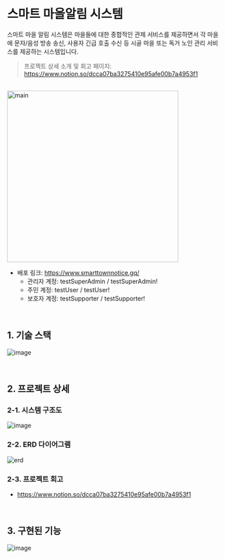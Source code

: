 # 스마트 마을알림 시스템
스마트 마을 알림 시스템은 마을들에 대한 종합적인 관제 서비스를 제공하면서 각 마을에 문자/음성 방송 송신, 사용자 긴급 호출 수신 등 시골 마을 또는 독거 노인 관리 서비스를 제공하는 시스템입니다. 

> 프로젝트 상세 소개 및 회고 페이지: https://www.notion.so/dcca07ba3275410e95afe00b7a4953f1

<br>

<img alt="main" src="https://user-images.githubusercontent.com/74748851/197440390-dcf08b57-79af-4696-9f47-e51ec3c181d2.png" height="400"/>

* 배포 링크: https://www.smarttownnotice.gq/
  - 관리자 계정: testSuperAdmin / testSuperAdmin!  
  - 주민 계정: testUser / testUser!
  - 보호자 계정: testSupporter / testSupporter!
<br>

## 1. 기술 스택
![image](https://user-images.githubusercontent.com/74748851/199999931-00707455-45dd-4707-911b-4ebb17c98671.png)

<br>

## 2. 프로젝트 상세
### 2-1. 시스템 구조도
![image](https://user-images.githubusercontent.com/74748851/197469874-4fd70d0d-0d93-437e-b387-7227b3545b8b.png)

### 2-2. ERD 다이어그램
![erd](https://user-images.githubusercontent.com/74748851/187402401-a7ead2b8-aab6-4492-9b05-9887e700e742.PNG)

### 2-3. 프로젝트 회고
- https://www.notion.so/dcca07ba3275410e95afe00b7a4953f1
<br>
   
## 3. 구현된 기능
![image](https://user-images.githubusercontent.com/74748851/200000149-af8a7202-88c4-4d99-8214-609c60171dee.png)
